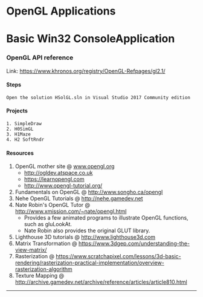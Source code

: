 ﻿# OpenGL Applications 
# Basic Win32 ConsoleApplication

### OpenGL API reference
Link: https://www.khronos.org/registry/OpenGL-Refpages/gl2.1/

#### Steps 
```
Open the solution HSolGL.sln in Visual Studio 2017 Community edition
```

#### Projects
```
1. SimpleDraw
2. H0SimGL
3. H1Maze
4. H2 SoftRndr

```

#### Resources
1. OpenGL mother site @ www.opengl.org
	- http://ogldev.atspace.co.uk
	- https://learnopengl.com
	- http://www.opengl-tutorial.org/
2. Fundamentals on OpenGL @ http://www.songho.ca/opengl
3. Nehe OpenGL Tutorials @ http://nehe.gamedev.net
4. Nate Robin's OpenGL Tutor @ http://www.xmission.com/~nate/opengl.html
	- Provides a few animated programs to illustrate OpenGL functions, such as gluLookAt. 
	- Nate Robin also provides the original GLUT library.
5. Lighthouse 3D tutorials @ http://www.lighthouse3d.com
6. Matrix Transformation @ https://www.3dgep.com/understanding-the-view-matrix/
7. Rasterization @ https://www.scratchapixel.com/lessons/3d-basic-rendering/rasterization-practical-implementation/overview-rasterization-algorithm
8. Texture Mapping @ http://archive.gamedev.net/archive/reference/articles/article810.html

-------------------------------------

